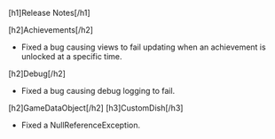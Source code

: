 [h1]Release Notes[/h1]

[h2]Achievements[/h2]
- Fixed a bug causing views to fail updating when an achievement is unlocked at a specific time.

[h2]Debug[/h2]
- Fixed a bug causing debug logging to fail.

[h2]GameDataObject[/h2]
[h3]CustomDish[/h3]
- Fixed a NullReferenceException.